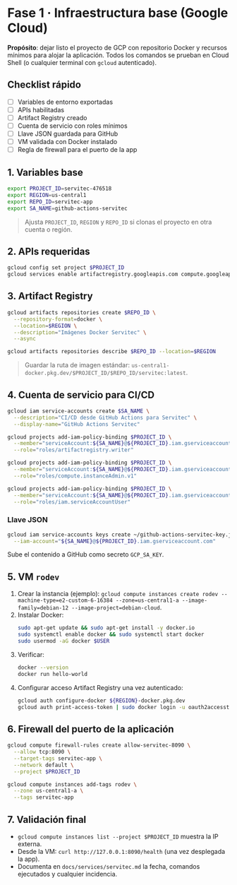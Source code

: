 # Fase 1 · Infraestructura base (Google Cloud)

**Propósito**: dejar listo el proyecto de GCP con repositorio Docker y recursos mínimos para alojar la aplicación. Todos los comandos se prueban en Cloud Shell (o cualquier terminal con `gcloud` autenticado).

## Checklist rápido
- [ ] Variables de entorno exportadas
- [ ] APIs habilitadas
- [ ] Artifact Registry creado
- [ ] Cuenta de servicio con roles mínimos
- [ ] Llave JSON guardada para GitHub
- [ ] VM validada con Docker instalado
- [ ] Regla de firewall para el puerto de la app

## 1. Variables base
```bash
export PROJECT_ID=servitec-476518
export REGION=us-central1
export REPO_ID=servitec-app
export SA_NAME=github-actions-servitec
```
> Ajusta `PROJECT_ID`, `REGION` y `REPO_ID` si clonas el proyecto en otra cuenta o región.

## 2. APIs requeridas
```bash
gcloud config set project $PROJECT_ID
gcloud services enable artifactregistry.googleapis.com compute.googleapis.com
```

## 3. Artifact Registry
```bash
gcloud artifacts repositories create $REPO_ID \
  --repository-format=docker \
  --location=$REGION \
  --description="Imágenes Docker Servitec" \
  --async

gcloud artifacts repositories describe $REPO_ID --location=$REGION
```
> Guardar la ruta de imagen estándar: `us-central1-docker.pkg.dev/$PROJECT_ID/$REPO_ID/servitec:latest`.

## 4. Cuenta de servicio para CI/CD
```bash
gcloud iam service-accounts create $SA_NAME \
  --description="CI/CD desde GitHub Actions para Servitec" \
  --display-name="GitHub Actions Servitec"

gcloud projects add-iam-policy-binding $PROJECT_ID \
  --member="serviceAccount:${SA_NAME}@${PROJECT_ID}.iam.gserviceaccount.com" \
  --role="roles/artifactregistry.writer"

gcloud projects add-iam-policy-binding $PROJECT_ID \
  --member="serviceAccount:${SA_NAME}@${PROJECT_ID}.iam.gserviceaccount.com" \
  --role="roles/compute.instanceAdmin.v1"

gcloud projects add-iam-policy-binding $PROJECT_ID \
  --member="serviceAccount:${SA_NAME}@${PROJECT_ID}.iam.gserviceaccount.com" \
  --role="roles/iam.serviceAccountUser"
```

### Llave JSON
```bash
gcloud iam service-accounts keys create ~/github-actions-servitec-key.json \
  --iam-account="${SA_NAME}@${PROJECT_ID}.iam.gserviceaccount.com"
```
Sube el contenido a GitHub como secreto `GCP_SA_KEY`.

## 5. VM `rodev`
1. Crear la instancia (ejemplo): `gcloud compute instances create rodev --machine-type=e2-custom-6-16384 --zone=us-central1-a --image-family=debian-12 --image-project=debian-cloud`.
2. Instalar Docker:
   ```bash
   sudo apt-get update && sudo apt-get install -y docker.io
   sudo systemctl enable docker && sudo systemctl start docker
   sudo usermod -aG docker $USER
   ```
3. Verificar:
   ```bash
   docker --version
   docker run hello-world
   ```
4. Configurar acceso Artifact Registry una vez autenticado:
   ```bash
   gcloud auth configure-docker ${REGION}-docker.pkg.dev
   gcloud auth print-access-token | sudo docker login -u oauth2accesstoken --password-stdin https://${REGION}-docker.pkg.dev
   ```

## 6. Firewall del puerto de la aplicación
```bash
gcloud compute firewall-rules create allow-servitec-8090 \
  --allow tcp:8090 \
  --target-tags servitec-app \
  --network default \
  --project $PROJECT_ID

gcloud compute instances add-tags rodev \
  --zone us-central1-a \
  --tags servitec-app
```

## 7. Validación final
- `gcloud compute instances list --project $PROJECT_ID` muestra la IP externa.
- Desde la VM: `curl http://127.0.0.1:8090/health` (una vez desplegada la app).
- Documenta en `docs/services/servitec.md` la fecha, comandos ejecutados y cualquier incidencia.
